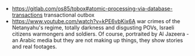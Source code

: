 - https://gitlab.com/os85/tobox#atomic-processing-via-database-transactions transactional outbox 
- https://www.youtube.com/watch?v=kPE6vbKix6A war crimes of the Netanyahu's regime, totally darkness and disgusting POVs, Israeli citizens warmongers and soldiers. Of course, portraited by Al Jazeera - an Arabic media but they are not making up things, they show stories and real footages. 